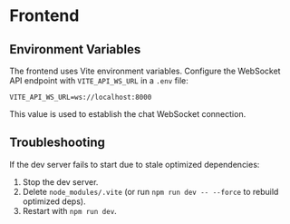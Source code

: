 # Frontend

## Environment Variables

The frontend uses Vite environment variables. Configure the WebSocket API endpoint with `VITE_API_WS_URL` in a `.env` file:

```env
VITE_API_WS_URL=ws://localhost:8000
```

This value is used to establish the chat WebSocket connection.

## Troubleshooting

If the dev server fails to start due to stale optimized dependencies:

1. Stop the dev server.
2. Delete `node_modules/.vite` (or run `npm run dev -- --force` to rebuild optimized deps).
3. Restart with `npm run dev`.


